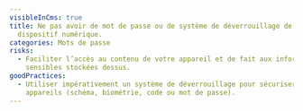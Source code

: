 ```yaml
---
visibleInCms: true
title: Ne pas avoir de mot de passe ou de système de déverrouillage de son
  dispositif numérique.
categories: Mots de passe
risks:
  - Faciliter l’accès au contenu de votre appareil et de fait aux informations
    sensibles stockées dessus.
goodPractices:
  - Utiliser impérativement un système de déverrouillage pour sécuriser ses
    appareils (schéma, biométrie, code ou mot de passe).
---
```

